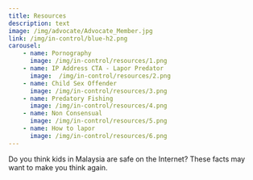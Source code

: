 ```yaml
---
title: Resources
description: text
image: /img/advocate/Advocate_Member.jpg
link: /img/in-control/blue-h2.png
carousel:
    - name: Pornography
      image: /img/in-control/resources/1.png
    - name: IP Address CTA - Lapor Predator
      image:  /img/in-control/resources/2.png
    - name: Child Sex Offender
      image: /img/in-control/resources/3.png
    - name: Predatory Fishing
      image: /img/in-control/resources/4.png
    - name: Non Consensual
      image: /img/in-control/resources/5.png
    - name: How to lapor
      image: /img/in-control/resources/6.png
---
```


Do you think kids in Malaysia are safe on the Internet?
These facts may want to make you think again.
